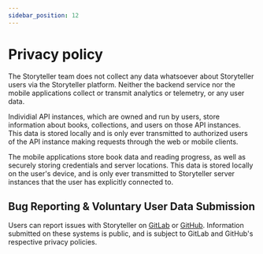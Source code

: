 ```yaml
---
sidebar_position: 12
---
```


# Privacy policy

The Storyteller team does not collect any data whatsoever about Storyteller
users via the Storyteller platform. Neither the backend service nor the mobile
applications collect or transmit analytics or telemetry, or any user data.

Individial API instances, which are owned and run by users, store information
about books, collections, and users on those API instances. This data is stored
locally and is only ever transmitted to authorized users of the API instance
making requests through the web or mobile clients.

The mobile applications store book data and reading progress, as well as
securely storing credentials and server locations. This data is stored locally
on the user's device, and is only ever transmitted to Storyteller server
instances that the user has explicitly connected to.

## Bug Reporting & Voluntary User Data Submission

Users can report issues with Storyteller on
[GitLab](https://gitlab.com/storyteller-platform/storyteller/-/issues) or
[GitHub](https://github.com/smoores-dev/storyteller/issues). Information
submitted on these systems is public, and is subject to GitLab and GitHub's
respective privacy policies.
